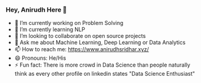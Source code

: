 ### Hey, Anirudh Here 👋


- 🔭 I’m currently working on Problem Solving
- 🌱 I’m currently learning NLP
- 👯 I’m looking to collaborate on open source projects
- 💬 Ask me about Machine Learning, Deep Learning or Data Analytics
- 📫 How to reach me: https://www.anirudhsridhar.xyz/
- 😄 Pronouns: He/His
- ⚡ Fun fact: There is more crowd in Data Science than people naturally think as every other profile on linkedin states "Data Science Enthusiast"

